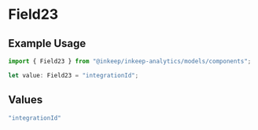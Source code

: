 # Field23

## Example Usage

```typescript
import { Field23 } from "@inkeep/inkeep-analytics/models/components";

let value: Field23 = "integrationId";
```

## Values

```typescript
"integrationId"
```